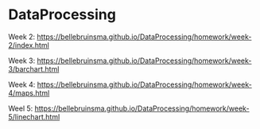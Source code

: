 # DataProcessing

Week 2: https://bellebruinsma.github.io/DataProcessing/homework/week-2/index.html

Week 3: https://bellebruinsma.github.io/DataProcessing/homework/week-3/barchart.html

Week 4: https://bellebruinsma.github.io/DataProcessing/homework/week-4/maps.html

Weel 5: https://bellebruinsma.github.io/DataProcessing/homework/week-5/linechart.html
